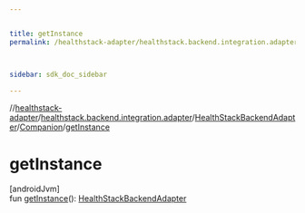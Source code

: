 ```yaml
---


title: getInstance
permalink: /healthstack-adapter/healthstack.backend.integration.adapter/-health-stack-backend-adapter/-companion/get-instance.html



sidebar: sdk_doc_sidebar

---
```



//[healthstack-adapter](/healthstack-adapter.html)/[healthstack.backend.integration.adapter](../../index.html)/[HealthStackBackendAdapter](../index.html)/[Companion](index.html)/[getInstance](get-instance.html)



# getInstance



[androidJvm]\
fun [getInstance](get-instance.html)(): [HealthStackBackendAdapter](../index.html)






